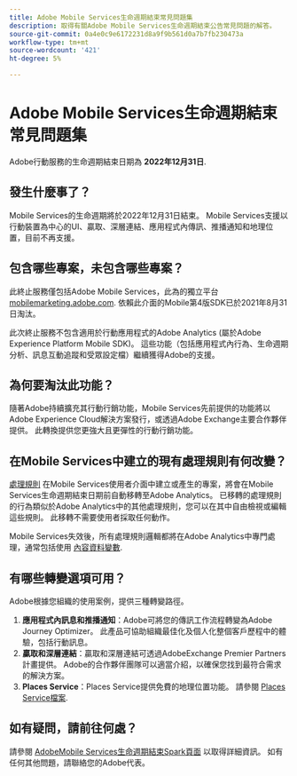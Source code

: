 ```yaml
---
title: Adobe Mobile Services生命週期結束常見問題集
description: 取得有關Adobe Mobile Services生命週期結束公告常見問題的解答。
source-git-commit: 0a4e0c9e6172231d8a9f9b561d0a7b7fb230473a
workflow-type: tm+mt
source-wordcount: '421'
ht-degree: 5%

---
```


# Adobe Mobile Services生命週期結束常見問題集

Adobe行動服務的生命週期結束日期為 **2022年12月31日**.

## 發生什麼事了？

Mobile Services的生命週期將於2022年12月31日結束。 Mobile Services支援以行動裝置為中心的UI、贏取、深層連結、應用程式內傳訊、推播通知和地理位置，目前不再支援。

## 包含哪些專案，未包含哪些專案？

此終止服務僅包括Adobe Mobile Services，此為的獨立平台 [mobilemarketing.adobe.com](https://mobilemarketing.adobe.com). 依賴此介面的Mobile第4版SDK已於2021年8月31日淘汰。

此次終止服務不包含適用於行動應用程式的Adobe Analytics (屬於Adobe Experience Platform Mobile SDK)。 這些功能（包括應用程式內行為、生命週期分析、訊息互動追蹤和受眾設定檔）繼續獲得Adobe的支援。

## 為何要淘汰此功能？

隨著Adobe持續擴充其行動行銷功能，Mobile Services先前提供的功能將以Adobe Experience Cloud解決方案發行，或透過Adobe Exchange主要合作夥伴提供。 此轉換提供您更強大且更彈性的行動行銷功能。

## 在Mobile Services中建立的現有處理規則有何改變？

[處理規則](https://experienceleague.adobe.com/docs/analytics/admin/admin-tools/processing-rules/processing-rules.html) 在Mobile Services使用者介面中建立或產生的專案，將會在Mobile Services生命週期結束日期前自動移轉至Adobe Analytics。 已移轉的處理規則的行為類似於Adobe Analytics中的其他處理規則，您可以在其中自由檢視或編輯這些規則。 此移轉不需要使用者採取任何動作。

Mobile Services失效後，所有處理規則邏輯都將在Adobe Analytics中專門處理，通常包括使用 [內容資料變數](https://experienceleague.adobe.com/docs/analytics/implementation/vars/page-vars/contextdata.html?lang=zh-Hant).

## 有哪些轉變選項可用？

Adobe根據您組織的使用案例，提供三種轉變路徑。

1. **應用程式內訊息和推播通知**：Adobe可將您的傳訊工作流程轉變為Adobe Journey Optimizer。 此產品可協助組織最佳化及個人化整個客戶歷程中的體驗，包括行動訊息。
1. **贏取和深層連結**：贏取和深層連結可透過AdobeExchange Premier Partners計畫提供。 Adobe的合作夥伴團隊可以適當介紹，以確保您找到最符合需求的解決方案。
1. **Places Service**：Places Service提供免費的地理位置功能。 請參閱 [Places Service檔案](https://experienceleague.adobe.com/docs/places/using/home.html?lang=zh-Hant).

## 如有疑問，請前往何處？

請參閱 [AdobeMobile Services生命週期結束Spark頁面](https://spark.adobe.com/page/C6D30y09zaRpD/) 以取得詳細資訊。 如有任何其他問題，請聯絡您的Adobe代表。

